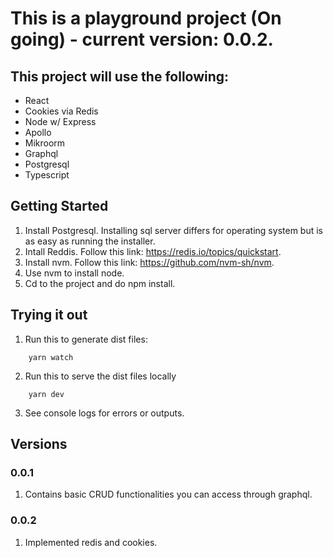 # This is a playground project (On going) - current version: 0.0.2.

## This project will use the following:

- React
- Cookies via Redis
- Node w/ Express
- Apollo
- Mikroorm
- Graphql
- Postgresql
- Typescript

## Getting Started

1. Install Postgresql. Installing sql server differs for operating system but is as easy as running the installer.
2. Intall Reddis. Follow this link: https://redis.io/topics/quickstart.
3. Install nvm. Follow this link: https://github.com/nvm-sh/nvm.
4. Use nvm to install node.
5. Cd to the project and do npm install.

## Trying it out

1. Run this to generate dist files:

```shell
    yarn watch
```

2. Run this to serve the dist files locally

```shell
    yarn dev
```

3. See console logs for errors or outputs.

## Versions

### 0.0.1

1. Contains basic CRUD functionalities you can access through graphql.

### 0.0.2

1. Implemented redis and cookies.
